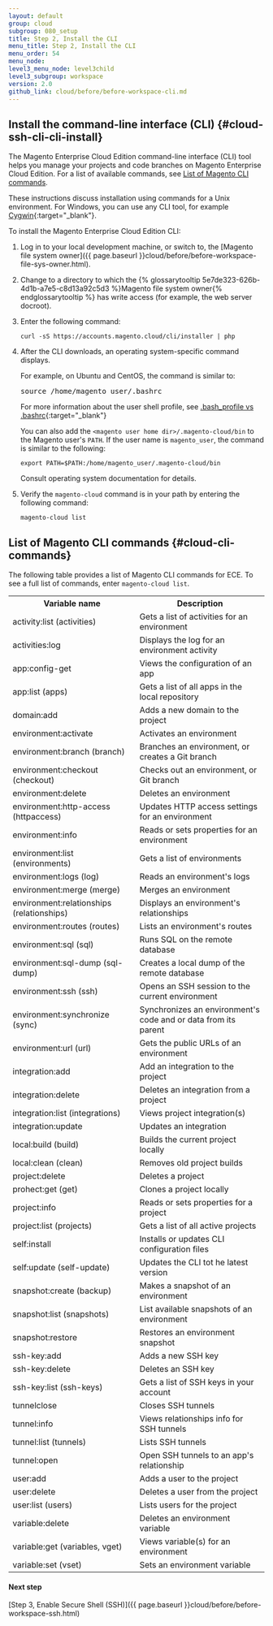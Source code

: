 ```yaml
---
layout: default
group: cloud
subgroup: 080_setup
title: Step 2, Install the CLI
menu_title: Step 2, Install the CLI
menu_order: 54
menu_node:
level3_menu_node: level3child
level3_subgroup: workspace
version: 2.0
github_link: cloud/before/before-workspace-cli.md
---
```


## Install the command-line interface (CLI) {#cloud-ssh-cli-cli-install}
The Magento Enterprise Cloud Edition command-line interface (CLI) tool helps you manage your projects and code branches on Magento Enterprise Cloud Edition. For a list of available commands, see [List of Magento CLI commands](#cloud-cli-commands).

These instructions discuss installation using commands for a Unix environment. For Windows, you can use any CLI tool, for example [Cygwin](https://www.cygwin.com/){:target="_blank"}.

To install the Magento Enterprise Cloud Edition CLI:

1.	Log in to your local development machine, or switch to, the [Magento file system owner]({{ page.baseurl }}cloud/before/before-workspace-file-sys-owner.html).

2.	Change to a directory to which the {% glossarytooltip 5e7de323-626b-4d1b-a7e5-c8d13a92c5d3 %}Magento file system owner{% endglossarytooltip %} has write access (for example, the web server docroot).

3.	Enter the following command:

		curl -sS https://accounts.magento.cloud/cli/installer | php
4.	After the CLI downloads, an operating system-specific command displays.

	For example, on Ubuntu and CentOS, the command is similar to:

	<pre class="no-copy">source /home/magento_user/.bashrc</pre>

	For more information about the user shell profile, see [.bash_profile vs .bashrc](http://www.joshstaiger.org/archives/2005/07/bash_profile_vs.html){:target="_blank"}

	You can also add the `<magento user home dir>/.magento-cloud/bin` to the Magento user's `PATH`. 	If the user name is `magento_user`, the command is similar to the following:

		export PATH=$PATH:/home/magento_user/.magento-cloud/bin

	Consult operating system documentation for details.

5.	Verify the `magento-cloud` command is in your path by entering the following command:

		magento-cloud list

## List of Magento CLI commands {#cloud-cli-commands}
The following table provides a list of Magento CLI commands for ECE. To see a full list of commands, enter `magento-cloud list`.

<table>
    <tbody>
        <tr>
            <th>Variable name</th>
            <th>Description</th>
        </tr>
				<tr>
				<td>activity:list (activities)</td>
				<td>Gets a list of activities for an environment</td>
				</tr>
				<tr>
				<td>activities:log</td>
				<td>Displays the log for an environment activity</td>
				</tr>
				<tr>
				<td>app:config-get</td>
				<td>Views the configuration of an app</td>
				</tr>
				<tr>
				<td>app:list (apps)</td>
				<td>Gets a list of all apps in the local repository</td>
				</tr>
				<tr>
				<td>domain:add</td>
				<td>Adds a new domain to the project</td>
				</tr>
				<tr>
				<td>environment:activate</td>
				<td>Activates an environment</td>
				</tr>
				<tr>
				<td>environment:branch (branch)</td>
				<td>Branches an environment, or creates a Git branch</td>
				</tr>
				<tr>
				<td>environment:checkout (checkout)</td>
				<td>Checks out an environment, or Git branch</td>
				</tr>
				<tr>
				<td>environment:delete</td>
				<td>Deletes an environment</td>
				</tr>
				<tr>
				<td>environment:http-access (httpaccess)</td>
				<td>Updates HTTP access settings for an environment</td>
				</tr>
				<tr>
				<td>environment:info</td>
				<td>Reads or sets properties for an environment</td>
				</tr>
				<tr>
				<td>environment:list (environments)</td>
				<td>Gets a list of environments</td>
				</tr>
				<tr>
				<td>environment:logs (log)</td>
				<td>Reads an environment's logs</td>
				</tr>
				<tr>
				<td>environment:merge (merge)</td>
				<td>Merges an environment</td>
				</tr>
				<tr>
				<td>environment:relationships (relationships)</td>
				<td>Displays an environment's relationships</td>
				</tr>
				<tr>
				<td>environment:routes (routes)</td>
				<td>Lists an environment's routes</td>
				</tr>
				<tr>
				<td>environment:sql (sql)</td>
				<td>Runs SQL on the remote database</td>
				</tr>
				<tr>
				<td>environment:sql-dump (sql-dump)</td>
				<td>Creates a local dump of the remote database</td>
				</tr>
				<tr>
				<td>environment:ssh (ssh)</td>
				<td>Opens an SSH session to the current environment</td>
				</tr>
				<tr>
				<td>environment:synchronize (sync)</td>
				<td>Synchronizes an environment's code and or data from its parent</td>
				</tr>
				<tr>
				<td>environment:url (url)</td>
				<td>Gets the public URLs of an environment</td>
				</tr>
				<tr>
				<td>integration:add</td>
				<td>Add an integration to the project</td>
				</tr>
				<tr>
				<td>integration:delete</td>
				<td>Deletes an integration from a project</td>
				</tr>
				<tr>
				<td>integration:list (integrations)</td>
				<td>Views project integration(s)</td>
				</tr>
				<tr>
				<td>integration:update</td>
				<td>Updates an integration</td>
				</tr>
				<tr>
				<td>local:build (build)</td>
				<td>Builds the current project locally</td>
				</tr>
				<tr>
				<td>local:clean (clean)</td>
				<td>Removes old project builds</td>
				</tr>
				<tr>
				<td>project:delete</td>
				<td>Deletes a project</td>
				</tr>
				<tr>
				<td>prohect:get (get)</td>
				<td>Clones a project locally</td>
				</tr>
				<tr>
				<td>project:info</td>
				<td>Reads or sets properties for a project</td>
				</tr>
				<tr>
				<td>project:list (projects)</td>
				<td>Gets a list of all active projects</td>
				</tr>
				<tr>
				<td>self:install</td>
				<td>Installs or updates CLI configuration files</td>
				</tr>
				<tr>
				<td>self:update (self-update)</td>
				<td>Updates the CLI tot he latest version</td>
				</tr>
				<tr>
				<td>snapshot:create (backup)</td>
				<td>Makes a snapshot of an environment</td>
				</tr>
				<tr>
				<td>snapshot:list (snapshots)</td>
				<td>List available snapshots of an environment</td>
				</tr>
				<tr>
				<td>snapshot:restore</td>
				<td>Restores an environment snapshot</td>
				</tr>
				<tr>
				<td>ssh-key:add</td>
				<td>Adds a new SSH key</td>
				</tr>
				<tr>
				<td>ssh-key:delete</td>
				<td>Deletes an SSH key</td>
				</tr>
				<tr>
				<td>ssh-key:list (ssh-keys)</td>
				<td>Gets a list of SSH keys in your account</td>
				</tr>
				<tr>
				<td>tunnelclose</td>
				<td>Closes SSH tunnels</td>
				</tr>
				<tr>
				<td>tunnel:info</td>
				<td>Views relationships info for SSH tunnels</td>
				</tr>
				<tr>
				<td>tunnel:list (tunnels)</td>
				<td>Lists SSH tunnels</td>
				</tr>
				<tr>
				<td>tunnel:open</td>
				<td>Open SSH tunnels to an app's relationship</td>
				</tr>
				<tr>
				<td>user:add</td>
				<td>Adds a user to the project</td>
				</tr>
				<tr>
				<td>user:delete</td>
				<td>Deletes a user from the project</td>
				</tr>
				<tr>
				<td>user:list (users)</td>
				<td>Lists users for the project</td>
				</tr>
				<tr>
				<td>variable:delete</td>
				<td>Deletes an environment variable</td>
				</tr>
				<tr>
				<td>variable:get (variables, vget)</td>
				<td>Views variable(s) for an environment</td>
				</tr>
				<tr>
				<td>variable:set (vset)</td>
				<td>Sets an environment variable</td>
				</tr>
		</tbody>
</table>

#### Next step
[Step 3, Enable Secure Shell (SSH)]({{ page.baseurl }}cloud/before/before-workspace-ssh.html)
